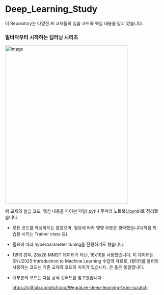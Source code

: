 # Deep_Learning_Study

이 Repository는 다양한 AI 교재들의 실습 코드와 핵심 내용을 담고 있습니다.

### 밑바닥부터 시작하는 딥러닝 시리즈

<img width="400" height="513" alt="Image" src="https://github.com/user-attachments/assets/b8254b18-85fb-4b74-af20-bf0ac16d0008" />


위 교재의 실습 코드, 핵심 내용을 파이썬 파일(.py)나 주피터 노트북(.ipynb)로 정리했습니다. 

* 모든 코드를 작성하지는 않았으며, 필요에 따라 몇몇 부분은 생략했습니다(직접 학습을 시키는 Trainer class 등).

* 필요에 따라 hyperparameter tuning을 진행하기도 했습니다.

* 1권의 경우, 28x28 MNIST 데이터가 아닌, 16x16을 사용했습니다. 이 데이터는 SNU2025-Introduction to Machine Learning 수업의 자료로, 데이터를 불러와 사용하는 코드는 기존 교재의 코드와 차이가 있습니다. 큰 틀은 동일합니다.

* 대부분의 코드는 다음 공식 깃허브를 참고했습니다.

    https://github.com/kchcoo/WegraLee-deep-learning-from-scratch